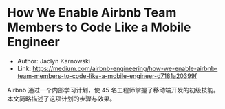 # How We Enable Airbnb Team Members to Code Like a Mobile Engineer

* Author: Jaclyn Karnowski
* Link: https://medium.com/airbnb-engineering/how-we-enable-airbnb-team-members-to-code-like-a-mobile-engineer-d7181a20399f

Airbnb 通过一个内部学习计划，使 45 名工程师掌握了移动端开发的初级技能。本文简略描述了这项计划的步骤与效果。
